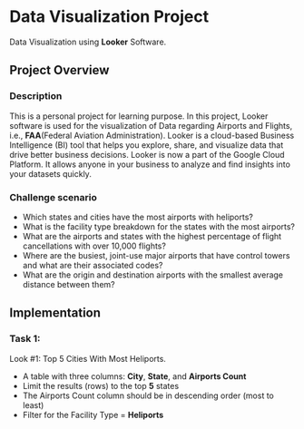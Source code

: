 # Data Visualization Project
Data Visualization using **Looker** Software.
## Project Overview
### Description
This is a personal project for learning purpose. In this project, Looker software is used for the visualization of Data regarding Airports and Flights, i.e., **FAA**(Federal Aviation Administration). Looker is a cloud-based Business Intelligence (BI) tool that helps you explore, share, and visualize data that drive better business decisions. Looker is now a part of the Google Cloud Platform. It allows anyone in your business to analyze and find insights into your datasets quickly.
### Challenge scenario
- Which states and cities have the most airports with heliports?
- What is the facility type breakdown for the states with the most airports?
- What are the airports and states with the highest percentage of flight cancellations with over 10,000 flights?
- Where are the busiest, joint-use major airports that have control towers and what are their associated codes?
- What are the origin and destination airports with the smallest average distance between them?
## Implementation
### Task 1:
Look #1: Top 5 Cities With Most Heliports.
- A table with three columns: **City**, **State**, and **Airports Count**
- Limit the results (rows) to the top **5** states
- The Airports Count column should be in descending order (most to least)
- Filter for the Facility Type = **Heliports**

